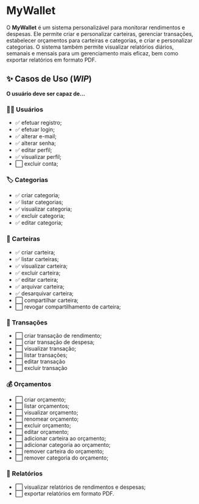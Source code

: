 # MyWallet

O **MyWallet** é um sistema personalizável para monitorar rendimentos e despesas. Ele permite criar e personalizar carteiras, gerenciar
transações, estabelecer orçamentos para carteiras e categorias, e criar e personalizar categorias. O sistema também permite visualizar 
relatórios diários, semanais e mensais para um gerenciamento mais eficaz, bem como exportar relatórios em formato PDF.

## :sparkles: Casos de Uso (_WIP_)

**O usuário deve ser capaz de...**
 
### :person_curly_hair: Usuários

- ✅ efetuar registro;
- ✅ efetuar login;
- ✅ alterar e-mail;
- ✅ alterar senha;
- ✅ editar perfil;
- ✅ visualizar perfil;
- ⬜ excluir conta;

### :label: Categorias

- ✅ criar categoria;
- ✅ listar categorias;
- ✅ visualizar categoria;
- ✅ excluir categoria;
- ✅ editar categoria;

### :purse: Carteiras

- ✅ criar carteira;
- ✅ listar carteiras;
- ✅ visualizar carteira;
- ✅ excluir carteira;
- ✅ editar carteira;
- ✅ arquivar carteira;
- ✅ desarquivar carteira;
- ⬜ compartilhar carteira;
- ⬜ revogar compartilhamento de carteira;

### :money_with_wings: Transações

- ⬜ criar transação de rendimento;
- ⬜ criar transação de despesa;
- ⬜ visualizar transação;
- ⬜ listar transações;
- ⬜ editar transação
- ⬜ excluir transação

### :moneybag: Orçamentos

- ⬜ criar orçamento;
- ⬜ listar orçamentos;
- ⬜ visualizar orçamento;
- ⬜ renomear orçamento;
- ⬜ excluir orçamento;
- ⬜ editar orçamento;
- ⬜ adicionar carteira ao orçamento;
- ⬜ adicionar categoria ao orçamento;
- ⬜ remover carteira do orçamento;
- ⬜ remover categoria do orçamento;

### :memo: Relatórios

- ⬜ visualizar relatórios de rendimentos e despesas;
- ⬜ exportar relatórios em formato PDF.
